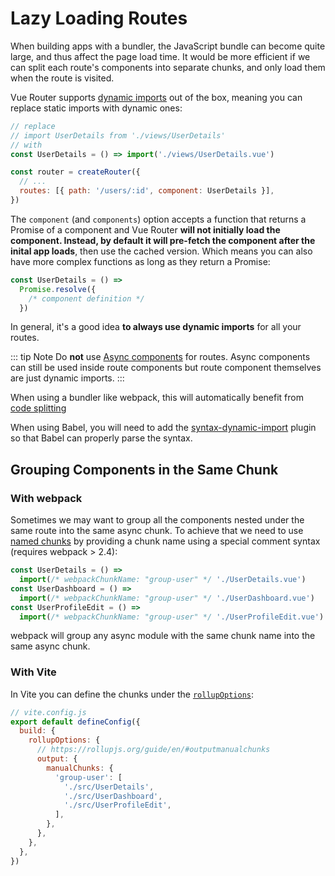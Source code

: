 # Lazy Loading Routes

<VueSchoolLink
  href="https://vueschool.io/lessons/lazy-loading-routes-vue-cli-only"
  title="Learn about lazy loading routes"
/>

When building apps with a bundler, the JavaScript bundle can become quite large, and thus affect the page load time. It would be more efficient if we can split each route's components into separate chunks, and only load them when the route is visited.

Vue Router supports [dynamic imports](https://developer.mozilla.org/en-US/docs/Web/JavaScript/Reference/Operators/import) out of the box, meaning you can replace static imports with dynamic ones:

```js
// replace
// import UserDetails from './views/UserDetails'
// with
const UserDetails = () => import('./views/UserDetails.vue')

const router = createRouter({
  // ...
  routes: [{ path: '/users/:id', component: UserDetails }],
})
```

The `component` (and `components`) option accepts a function that returns a Promise of a component and Vue Router **will not initially load the component. Instead, by default it will pre-fetch the component after the inital app loads**, then use the cached version. Which means you can also have more complex functions as long as they return a Promise:

```js
const UserDetails = () =>
  Promise.resolve({
    /* component definition */
  })
```

In general, it's a good idea **to always use dynamic imports** for all your routes.

::: tip Note
Do **not** use [Async components](https://v3.vuejs.org/guide/component-dynamic-async.html#async-components) for routes. Async components can still be used inside route components but route component themselves are just dynamic imports.
:::

When using a bundler like webpack, this will automatically benefit from [code splitting](https://webpack.js.org/guides/code-splitting/)

When using Babel, you will need to add the [syntax-dynamic-import](https://babeljs.io/docs/plugins/syntax-dynamic-import/) plugin so that Babel can properly parse the syntax.

## Grouping Components in the Same Chunk

### With webpack

Sometimes we may want to group all the components nested under the same route into the same async chunk. To achieve that we need to use [named chunks](https://webpack.js.org/guides/code-splitting/#dynamic-imports) by providing a chunk name using a special comment syntax (requires webpack > 2.4):

```js
const UserDetails = () =>
  import(/* webpackChunkName: "group-user" */ './UserDetails.vue')
const UserDashboard = () =>
  import(/* webpackChunkName: "group-user" */ './UserDashboard.vue')
const UserProfileEdit = () =>
  import(/* webpackChunkName: "group-user" */ './UserProfileEdit.vue')
```

webpack will group any async module with the same chunk name into the same async chunk.

### With Vite

In Vite you can define the chunks under the [`rollupOptions`](https://vitejs.dev/config/#build-rollupoptions):

```js
// vite.config.js
export default defineConfig({
  build: {
    rollupOptions: {
      // https://rollupjs.org/guide/en/#outputmanualchunks
      output: {
        manualChunks: {
          'group-user': [
            './src/UserDetails',
            './src/UserDashboard',
            './src/UserProfileEdit',
          ],
        },
      },
    },
  },
})
```
